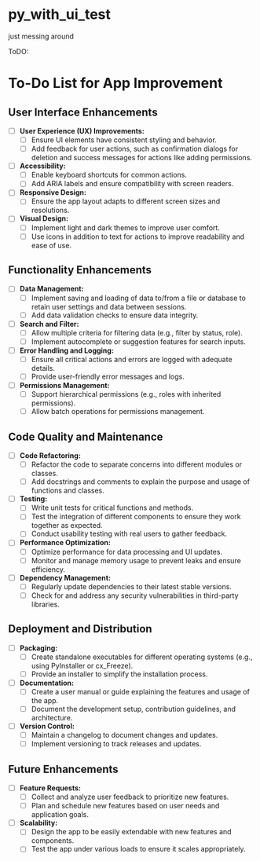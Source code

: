 # py_with_ui_test
just messing around


ToDO:
# To-Do List for App Improvement

## User Interface Enhancements

- [ ] **User Experience (UX) Improvements:**
  - [ ] Ensure UI elements have consistent styling and behavior.
  - [ ] Add feedback for user actions, such as confirmation dialogs for deletion and success messages for actions like adding permissions.

- [ ] **Accessibility:**
  - [ ] Enable keyboard shortcuts for common actions.
  - [ ] Add ARIA labels and ensure compatibility with screen readers.

- [ ] **Responsive Design:**
  - [ ] Ensure the app layout adapts to different screen sizes and resolutions.

- [ ] **Visual Design:**
  - [ ] Implement light and dark themes to improve user comfort.
  - [ ] Use icons in addition to text for actions to improve readability and ease of use.

## Functionality Enhancements

- [ ] **Data Management:**
  - [ ] Implement saving and loading of data to/from a file or database to retain user settings and data between sessions.
  - [ ] Add data validation checks to ensure data integrity.

- [ ] **Search and Filter:**
  - [ ] Allow multiple criteria for filtering data (e.g., filter by status, role).
  - [ ] Implement autocomplete or suggestion features for search inputs.

- [ ] **Error Handling and Logging:**
  - [ ] Ensure all critical actions and errors are logged with adequate details.
  - [ ] Provide user-friendly error messages and logs.

- [ ] **Permissions Management:**
  - [ ] Support hierarchical permissions (e.g., roles with inherited permissions).
  - [ ] Allow batch operations for permissions management.

## Code Quality and Maintenance

- [ ] **Code Refactoring:**
  - [ ] Refactor the code to separate concerns into different modules or classes.
  - [ ] Add docstrings and comments to explain the purpose and usage of functions and classes.

- [ ] **Testing:**
  - [ ] Write unit tests for critical functions and methods.
  - [ ] Test the integration of different components to ensure they work together as expected.
  - [ ] Conduct usability testing with real users to gather feedback.

- [ ] **Performance Optimization:**
  - [ ] Optimize performance for data processing and UI updates.
  - [ ] Monitor and manage memory usage to prevent leaks and ensure efficiency.

- [ ] **Dependency Management:**
  - [ ] Regularly update dependencies to their latest stable versions.
  - [ ] Check for and address any security vulnerabilities in third-party libraries.

## Deployment and Distribution

- [ ] **Packaging:**
  - [ ] Create standalone executables for different operating systems (e.g., using PyInstaller or cx_Freeze).
  - [ ] Provide an installer to simplify the installation process.

- [ ] **Documentation:**
  - [ ] Create a user manual or guide explaining the features and usage of the app.
  - [ ] Document the development setup, contribution guidelines, and architecture.

- [ ] **Version Control:**
  - [ ] Maintain a changelog to document changes and updates.
  - [ ] Implement versioning to track releases and updates.

## Future Enhancements

- [ ] **Feature Requests:**
  - [ ] Collect and analyze user feedback to prioritize new features.
  - [ ] Plan and schedule new features based on user needs and application goals.

- [ ] **Scalability:**
  - [ ] Design the app to be easily extendable with new features and components.
  - [ ] Test the app under various loads to ensure it scales appropriately.
